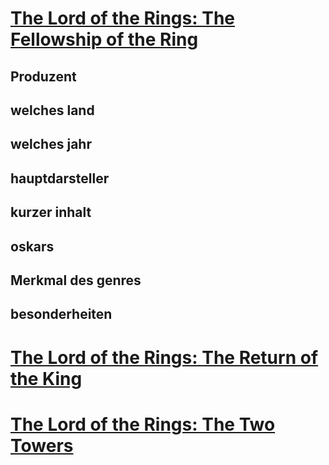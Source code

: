 # [The Lord of the Rings: The Fellowship of the Ring](https://www.imdb.com/title/tt0120737/)
## Produzent
## welches land
## welches jahr
## hauptdarsteller
## kurzer inhalt
## oskars
## Merkmal des genres
## besonderheiten

# [The Lord of the Rings: The Return of the King](https://www.imdb.com/title/tt0167260/)

# [The Lord of the Rings: The Two Towers](https://www.imdb.com/title/tt0167261/)